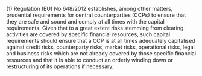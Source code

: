 (1) Regulation (EU) No 648/2012 establishes, among other matters, prudential requirements for central counterparties (CCPs) to ensure that they are safe and sound and comply at all times with the capital requirements. Given that to a great extent risks stemming from clearing activities are covered by specific financial resources, such capital requirements should ensure that a CCP is at all times adequately capitalised against credit risks, counterparty risks, market risks, operational risks, legal and business risks which are not already covered by those specific financial resources and that it is able to conduct an orderly winding down or restructuring of its operations if necessary.